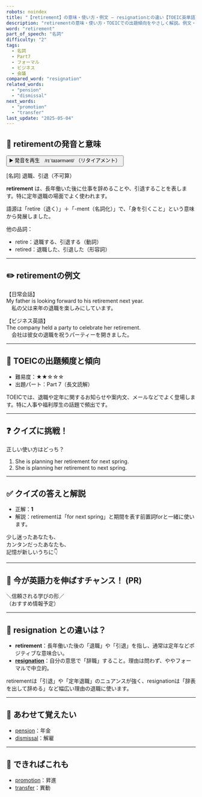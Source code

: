 ```yaml
---
robots: noindex
title: "【retirement】の意味・使い方・例文 ― resignationとの違い【TOEIC英単語】"
description: "retirementの意味・使い方・TOEICでの出題傾向をやさしく解説。例文・クイズ付きでresignationとの違いもわかりやすく学べます。"
word: "retirement"
part_of_speech: "名詞"
difficulty: "2"
tags:
  - 名詞
  - Part7
  - フォーマル
  - ビジネス
  - 会議
compared_word: "resignation"
related_words:
  - "pension"
  - "dismissal"
next_words:
  - "promotion"
  - "transfer"
last_update: "2025-05-04"
---
```


## 🔰 retirementの発音と意味

<button class="play-audio" onclick="playTTS('retirement')">
  <span class="play-audio-main">
    ▶️ 発音を再生　/rɪˈtaɪərmənt/
  </span>
  <span class="play-audio-sub">
    （リタイアメント）
  </span>
</button>

[名詞] 退職、引退（不可算）

**retirement** は、長年働いた後に仕事を辞めることや、引退することを表します。特に定年退職の場面でよく使われます。

語源は「retire（退く）」＋「-ment（名詞化）」で、「身を引くこと」という意味から発展しました。

他の品詞：  
- retire：退職する、引退する（動詞）
- retired：退職した、引退した（形容詞）

---

## ✏️ retirementの例文

【日常会話】  
My father is looking forward to his retirement next year.  
　私の父は来年の退職を楽しみにしています。

【ビジネス英語】  
The company held a party to celebrate her retirement.  
　会社は彼女の退職を祝うパーティーを開きました。

---

## 🎯 TOEICの出題頻度と傾向

- 難易度：★★☆☆☆
- 出題パート：Part 7（長文読解）

TOEICでは、退職や定年に関するお知らせや案内文、メールなどでよく登場します。特に人事や福利厚生の話題で頻出です。

---

## ❓ クイズに挑戦！

正しい使い方はどっち？

1. She is planning her retirement for next spring.  
2. She is planning her retirement to next spring.

---

## ✅ クイズの答えと解説

- 正解：**1**
- 解説：retirementは「for next spring」と期間を表す前置詞forと一緒に使います。

少し迷ったあなたも、  
カンタンだったあなたも、  
記憶が新しいうちに👇️

---

## 🚀 今が英語力を伸ばすチャンス！ (PR)

<div class="info-center">
＼信頼される学びの形／<br>  
（おすすめ情報予定）
</div>

---

## 🤔  resignation との違いは？

- **retirement**：長年働いた後の「退職」や「引退」を指し、通常は定年などポジティブな意味合い。
- **[resignation](/word/resignation/)**：自分の意思で「辞職」すること。理由は問わず、ややフォーマルで中立的。

retirementは「引退」や「定年退職」のニュアンスが強く、resignationは「辞表を出して辞める」など幅広い理由の退職に使います。

---

## 🧩 あわせて覚えたい

- [pension](/word/pension/)：年金
- [dismissal](/word/dismissal/)：解雇

---

## 📖 できればこれも

- [promotion](/word/promotion/)：昇進
- [transfer](/word/transfer/)：異動

<!-- cvid: aid45_bid44 -->
